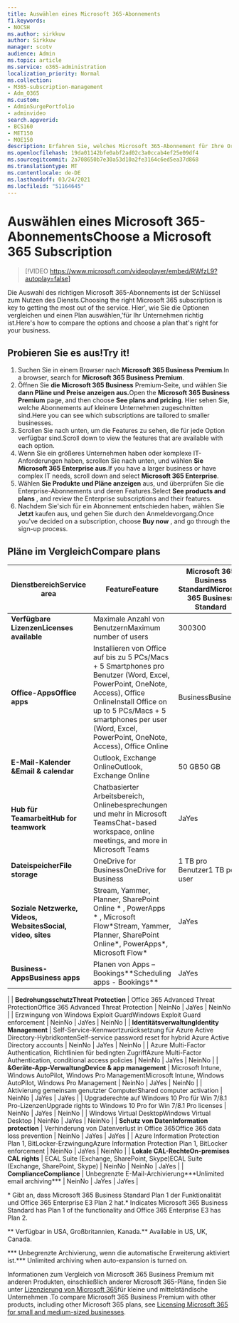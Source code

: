 ```yaml
---
title: Auswählen eines Microsoft 365-Abonnements
f1.keywords:
- NOCSH
ms.author: sirkkuw
author: Sirkkuw
manager: scotv
audience: Admin
ms.topic: article
ms.service: o365-administration
localization_priority: Normal
ms.collection:
- M365-subscription-management
- Adm_O365
ms.custom:
- AdminSurgePortfolio
- adminvideo
search.appverid:
- BCS160
- MET150
- MOE150
description: Erfahren Sie, welches Microsoft 365-Abonnement für Ihre Organisation richtig ist.
ms.openlocfilehash: 19da01142bfe0abf2ad02c3a0ccab4ef25e09df4
ms.sourcegitcommit: 2a708650b7e30a53d10a2fe3164c6ed5ea37d868
ms.translationtype: MT
ms.contentlocale: de-DE
ms.lasthandoff: 03/24/2021
ms.locfileid: "51164645"
---
```

# <a name="choose-a-microsoft-365-subscription"></a><span data-ttu-id="5713c-103">Auswählen eines Microsoft 365-Abonnements</span><span class="sxs-lookup"><span data-stu-id="5713c-103">Choose a Microsoft 365 Subscription</span></span>

> [!VIDEO https://www.microsoft.com/videoplayer/embed/RWfzL9?autoplay=false]

<span data-ttu-id="5713c-104">Die Auswahl des richtigen Microsoft 365-Abonnements ist der Schlüssel zum Nutzen des Diensts.</span><span class="sxs-lookup"><span data-stu-id="5713c-104">Choosing the right Microsoft 365 subscription is key to getting the most out of the service.</span></span> <span data-ttu-id="5713c-105">Hier&#39;, wie Sie die Optionen vergleichen und einen Plan auswählen,&#39;für Ihr Unternehmen richtig ist.</span><span class="sxs-lookup"><span data-stu-id="5713c-105">Here&#39;s how to compare the options and choose a plan that&#39;s right for your business.</span></span>

## <a name="try-it"></a><span data-ttu-id="5713c-106">Probieren Sie es aus!</span><span class="sxs-lookup"><span data-stu-id="5713c-106">Try it!</span></span>

1. <span data-ttu-id="5713c-107">Suchen Sie in einem Browser nach  **Microsoft 365 Business Premium**.</span><span class="sxs-lookup"><span data-stu-id="5713c-107">In a browser, search for  **Microsoft 365 Business Premium**.</span></span>
2. <span data-ttu-id="5713c-108">Öffnen Sie **die Microsoft 365 Business** Premium-Seite, und wählen Sie **dann Pläne und Preise anzeigen aus.**</span><span class="sxs-lookup"><span data-stu-id="5713c-108">Open the  **Microsoft 365 Business Premium**  page, and then choose  **See plans and pricing**.</span></span> <span data-ttu-id="5713c-109">Hier sehen Sie, welche Abonnements auf kleinere Unternehmen zugeschnitten sind.</span><span class="sxs-lookup"><span data-stu-id="5713c-109">Here you can see which subscriptions are tailored to smaller businesses.</span></span>
3. <span data-ttu-id="5713c-110">Scrollen Sie nach unten, um die Features zu sehen, die für jede Option verfügbar sind.</span><span class="sxs-lookup"><span data-stu-id="5713c-110">Scroll down to view the features that are available with each option.</span></span>
4. <span data-ttu-id="5713c-111">Wenn Sie ein größeres Unternehmen haben oder komplexe IT-Anforderungen haben, scrollen Sie nach unten, und wählen **Sie Microsoft 365 Enterprise aus.**</span><span class="sxs-lookup"><span data-stu-id="5713c-111">If you have a larger business or have complex IT needs, scroll down and select  **Microsoft 365 Enterprise**.</span></span>
5. <span data-ttu-id="5713c-112">Wählen  **Sie Produkte und Pläne anzeigen** aus, und überprüfen Sie die Enterprise-Abonnements und deren Features.</span><span class="sxs-lookup"><span data-stu-id="5713c-112">Select  **See products and plans** , and review the Enterprise subscriptions and their features.</span></span>
6. <span data-ttu-id="5713c-113">Nachdem Sie&#39;sich für ein Abonnement entschieden haben, wählen Sie  **Jetzt** kaufen aus, und gehen Sie durch den Anmeldevorgang.</span><span class="sxs-lookup"><span data-stu-id="5713c-113">Once you&#39;ve decided on a subscription, choose  **Buy now** , and go through the sign-up process.</span></span>

## <a name="compare-plans"></a><span data-ttu-id="5713c-114">Pläne im Vergleich</span><span class="sxs-lookup"><span data-stu-id="5713c-114">Compare plans</span></span>

| <span data-ttu-id="5713c-115">**Dienstbereich**</span><span class="sxs-lookup"><span data-stu-id="5713c-115">**Service area**</span></span> | <span data-ttu-id="5713c-116">**Feature**</span><span class="sxs-lookup"><span data-stu-id="5713c-116">**Feature**</span></span> | <span data-ttu-id="5713c-117">**Microsoft 365 Business Standard**</span><span class="sxs-lookup"><span data-stu-id="5713c-117">**Microsoft 365 Business Standard**</span></span> | <span data-ttu-id="5713c-118">**Microsoft 365 Business Premium**</span><span class="sxs-lookup"><span data-stu-id="5713c-118">**Microsoft 365 Business Premium**</span></span> | <span data-ttu-id="5713c-119">**Office 365 Enterprise E3**</span><span class="sxs-lookup"><span data-stu-id="5713c-119">**Office 365 Enterprise E3**</span></span> |
| --- | --- | --- | --- | --- |
| <span data-ttu-id="5713c-120">**Verfügbare Lizenzen**</span><span class="sxs-lookup"><span data-stu-id="5713c-120">**Licenses available**</span></span> | <span data-ttu-id="5713c-121">Maximale Anzahl von Benutzern</span><span class="sxs-lookup"><span data-stu-id="5713c-121">Maximum number of users</span></span> | <span data-ttu-id="5713c-122">300</span><span class="sxs-lookup"><span data-stu-id="5713c-122">300</span></span> | <span data-ttu-id="5713c-123">300</span><span class="sxs-lookup"><span data-stu-id="5713c-123">300</span></span> | <span data-ttu-id="5713c-124">Unbegrenzt</span><span class="sxs-lookup"><span data-stu-id="5713c-124">Unlimited</span></span> |
| <span data-ttu-id="5713c-125">**Office-Apps**</span><span class="sxs-lookup"><span data-stu-id="5713c-125">**Office apps**</span></span> | <span data-ttu-id="5713c-126">Installieren von Office auf bis zu 5 PCs/Macs + 5 Smartphones pro Benutzer (Word, Excel, PowerPoint, OneNote, Access), Office Online</span><span class="sxs-lookup"><span data-stu-id="5713c-126">Install Office on up to 5 PCs/Macs + 5 smartphones per user (Word, Excel, PowerPoint, OneNote, Access), Office Online</span></span> | <span data-ttu-id="5713c-127">Business</span><span class="sxs-lookup"><span data-stu-id="5713c-127">Business</span></span> | <span data-ttu-id="5713c-128">Business</span><span class="sxs-lookup"><span data-stu-id="5713c-128">Business</span></span> | <span data-ttu-id="5713c-129">ProPlus</span><span class="sxs-lookup"><span data-stu-id="5713c-129">ProPlus</span></span> |
| <span data-ttu-id="5713c-130">**E-Mail-Kalender &amp;**</span><span class="sxs-lookup"><span data-stu-id="5713c-130">**Email &amp; calendar**</span></span> | <span data-ttu-id="5713c-131">Outlook, Exchange Online</span><span class="sxs-lookup"><span data-stu-id="5713c-131">Outlook, Exchange Online</span></span> | <span data-ttu-id="5713c-132">50 GB</span><span class="sxs-lookup"><span data-stu-id="5713c-132">50 GB</span></span> | <span data-ttu-id="5713c-133">50 GB</span><span class="sxs-lookup"><span data-stu-id="5713c-133">50 GB</span></span> | <span data-ttu-id="5713c-134">100 GB</span><span class="sxs-lookup"><span data-stu-id="5713c-134">100 GB</span></span> |
| <span data-ttu-id="5713c-135">**Hub für Teamarbeit**</span><span class="sxs-lookup"><span data-stu-id="5713c-135">**Hub for teamwork**</span></span> | <span data-ttu-id="5713c-136">Chatbasierter Arbeitsbereich, Onlinebesprechungen und mehr in Microsoft Teams</span><span class="sxs-lookup"><span data-stu-id="5713c-136">Chat-based workspace, online meetings, and more in Microsoft Teams</span></span> | <span data-ttu-id="5713c-137">Ja</span><span class="sxs-lookup"><span data-stu-id="5713c-137">Yes</span></span> | <span data-ttu-id="5713c-138">Ja</span><span class="sxs-lookup"><span data-stu-id="5713c-138">Yes</span></span> | <span data-ttu-id="5713c-139">Ja</span><span class="sxs-lookup"><span data-stu-id="5713c-139">Yes</span></span> |
| <span data-ttu-id="5713c-140">**Dateispeicher**</span><span class="sxs-lookup"><span data-stu-id="5713c-140">**File storage**</span></span> | <span data-ttu-id="5713c-141">OneDrive for Business</span><span class="sxs-lookup"><span data-stu-id="5713c-141">OneDrive for Business</span></span> | <span data-ttu-id="5713c-142">1 TB pro Benutzer</span><span class="sxs-lookup"><span data-stu-id="5713c-142">1 TB per user</span></span> | <span data-ttu-id="5713c-143">1 TB pro Benutzer</span><span class="sxs-lookup"><span data-stu-id="5713c-143">1 TB per user</span></span> | <span data-ttu-id="5713c-144">Unbegrenzt</span><span class="sxs-lookup"><span data-stu-id="5713c-144">Unlimited</span></span> |
| <span data-ttu-id="5713c-145">**Soziale Netzwerke, Videos, Websites**</span><span class="sxs-lookup"><span data-stu-id="5713c-145">**Social, video, sites**</span></span> | <span data-ttu-id="5713c-146">Stream, Yammer, Planner, SharePoint Online \* , PowerApps \* , Microsoft Flow\*</span><span class="sxs-lookup"><span data-stu-id="5713c-146">Stream, Yammer, Planner, SharePoint Online\*, PowerApps\*, Microsoft Flow\*</span></span> | <span data-ttu-id="5713c-147">Ja</span><span class="sxs-lookup"><span data-stu-id="5713c-147">Yes</span></span> | <span data-ttu-id="5713c-148">Ja</span><span class="sxs-lookup"><span data-stu-id="5713c-148">Yes</span></span> | <span data-ttu-id="5713c-149">Ja</span><span class="sxs-lookup"><span data-stu-id="5713c-149">Yes</span></span> |
| <span data-ttu-id="5713c-150">**Business-Apps**</span><span class="sxs-lookup"><span data-stu-id="5713c-150">**Business apps**</span></span> | <span data-ttu-id="5713c-151">Planen von Apps – Bookings\*\*</span><span class="sxs-lookup"><span data-stu-id="5713c-151">Scheduling apps - Bookings\*\*</span></span> | <span data-ttu-id="5713c-152">Ja</span><span class="sxs-lookup"><span data-stu-id="5713c-152">Yes</span></span> | <span data-ttu-id="5713c-153">Ja</span><span class="sxs-lookup"><span data-stu-id="5713c-153">Yes</span></span> | <span data-ttu-id="5713c-154">Ja</span><span class="sxs-lookup"><span data-stu-id="5713c-154">Yes</span></span> |
|
| <span data-ttu-id="5713c-155">**Bedrohungsschutz**</span><span class="sxs-lookup"><span data-stu-id="5713c-155">**Threat Protection**</span></span> | <span data-ttu-id="5713c-156">Office 365 Advanced Threat Protection</span><span class="sxs-lookup"><span data-stu-id="5713c-156">Office 365 Advanced Threat Protection</span></span> | <span data-ttu-id="5713c-157">Nein</span><span class="sxs-lookup"><span data-stu-id="5713c-157">No</span></span> | <span data-ttu-id="5713c-158">Ja</span><span class="sxs-lookup"><span data-stu-id="5713c-158">Yes</span></span> | <span data-ttu-id="5713c-159">Nein</span><span class="sxs-lookup"><span data-stu-id="5713c-159">No</span></span> |
 | <span data-ttu-id="5713c-160">Erzwingung von Windows Exploit Guard</span><span class="sxs-lookup"><span data-stu-id="5713c-160">Windows Exploit Guard enforcement</span></span> | <span data-ttu-id="5713c-161">Nein</span><span class="sxs-lookup"><span data-stu-id="5713c-161">No</span></span> | <span data-ttu-id="5713c-162">Ja</span><span class="sxs-lookup"><span data-stu-id="5713c-162">Yes</span></span> | <span data-ttu-id="5713c-163">Nein</span><span class="sxs-lookup"><span data-stu-id="5713c-163">No</span></span> |
| <span data-ttu-id="5713c-164">**Identitätsverwaltung**</span><span class="sxs-lookup"><span data-stu-id="5713c-164">**Identity Management**</span></span> | <span data-ttu-id="5713c-165">Self-Service-Kennwortzurücksetzung für Azure Active Directory-Hybridkonten</span><span class="sxs-lookup"><span data-stu-id="5713c-165">Self-service password reset for hybrid Azure Active Directory accounts</span></span> | <span data-ttu-id="5713c-166">Nein</span><span class="sxs-lookup"><span data-stu-id="5713c-166">No</span></span> | <span data-ttu-id="5713c-167">Ja</span><span class="sxs-lookup"><span data-stu-id="5713c-167">Yes</span></span> | <span data-ttu-id="5713c-168">Nein</span><span class="sxs-lookup"><span data-stu-id="5713c-168">No</span></span> |
 | <span data-ttu-id="5713c-169">Azure Multi-Factor Authentication, Richtlinien für bedingten Zugriff</span><span class="sxs-lookup"><span data-stu-id="5713c-169">Azure Multi-Factor Authentication, conditional access policies</span></span> | <span data-ttu-id="5713c-170">Nein</span><span class="sxs-lookup"><span data-stu-id="5713c-170">No</span></span> | <span data-ttu-id="5713c-171">Ja</span><span class="sxs-lookup"><span data-stu-id="5713c-171">Yes</span></span> | <span data-ttu-id="5713c-172">Nein</span><span class="sxs-lookup"><span data-stu-id="5713c-172">No</span></span> |
| <span data-ttu-id="5713c-173">**&amp;Geräte-App-Verwaltung**</span><span class="sxs-lookup"><span data-stu-id="5713c-173">**Device &amp; app management**</span></span> | <span data-ttu-id="5713c-174">Microsoft Intune, Windows AutoPilot, Windows Pro Management</span><span class="sxs-lookup"><span data-stu-id="5713c-174">Microsoft Intune, Windows AutoPilot, Windows Pro Management</span></span> | <span data-ttu-id="5713c-175">Nein</span><span class="sxs-lookup"><span data-stu-id="5713c-175">No</span></span> | <span data-ttu-id="5713c-176">Ja</span><span class="sxs-lookup"><span data-stu-id="5713c-176">Yes</span></span> | <span data-ttu-id="5713c-177">Nein</span><span class="sxs-lookup"><span data-stu-id="5713c-177">No</span></span> |
 | <span data-ttu-id="5713c-178">Aktivierung gemeinsam genutzter Computer</span><span class="sxs-lookup"><span data-stu-id="5713c-178">Shared computer activation</span></span> | <span data-ttu-id="5713c-179">Nein</span><span class="sxs-lookup"><span data-stu-id="5713c-179">No</span></span> | <span data-ttu-id="5713c-180">Ja</span><span class="sxs-lookup"><span data-stu-id="5713c-180">Yes</span></span> | <span data-ttu-id="5713c-181">Ja</span><span class="sxs-lookup"><span data-stu-id="5713c-181">Yes</span></span> |
 | <span data-ttu-id="5713c-182">Upgraderechte auf Windows 10 Pro für Win 7/8.1 Pro-Lizenzen</span><span class="sxs-lookup"><span data-stu-id="5713c-182">Upgrade rights to Windows 10 Pro for Win 7/8.1 Pro licenses</span></span> | <span data-ttu-id="5713c-183">Nein</span><span class="sxs-lookup"><span data-stu-id="5713c-183">No</span></span> | <span data-ttu-id="5713c-184">Ja</span><span class="sxs-lookup"><span data-stu-id="5713c-184">Yes</span></span> | <span data-ttu-id="5713c-185">Nein</span><span class="sxs-lookup"><span data-stu-id="5713c-185">No</span></span> |
 | <span data-ttu-id="5713c-186">Windows Virtual Desktop</span><span class="sxs-lookup"><span data-stu-id="5713c-186">Windows Virtual Desktop</span></span> | <span data-ttu-id="5713c-187">Nein</span><span class="sxs-lookup"><span data-stu-id="5713c-187">No</span></span> | <span data-ttu-id="5713c-188">Ja</span><span class="sxs-lookup"><span data-stu-id="5713c-188">Yes</span></span> | <span data-ttu-id="5713c-189">Nein</span><span class="sxs-lookup"><span data-stu-id="5713c-189">No</span></span> |
| <span data-ttu-id="5713c-190">**Schutz von Daten**</span><span class="sxs-lookup"><span data-stu-id="5713c-190">**Information protection**</span></span> | <span data-ttu-id="5713c-191">Verhinderung von Datenverlust in Office 365</span><span class="sxs-lookup"><span data-stu-id="5713c-191">Office 365 data loss prevention</span></span> | <span data-ttu-id="5713c-192">Nein</span><span class="sxs-lookup"><span data-stu-id="5713c-192">No</span></span> | <span data-ttu-id="5713c-193">Ja</span><span class="sxs-lookup"><span data-stu-id="5713c-193">Yes</span></span> | <span data-ttu-id="5713c-194">Ja</span><span class="sxs-lookup"><span data-stu-id="5713c-194">Yes</span></span> |
 | <span data-ttu-id="5713c-195">Azure Information Protection Plan 1, BitLocker-Erzwingung</span><span class="sxs-lookup"><span data-stu-id="5713c-195">Azure Information Protection Plan 1, BitLocker enforcement</span></span> | <span data-ttu-id="5713c-196">Nein</span><span class="sxs-lookup"><span data-stu-id="5713c-196">No</span></span> | <span data-ttu-id="5713c-197">Ja</span><span class="sxs-lookup"><span data-stu-id="5713c-197">Yes</span></span> | <span data-ttu-id="5713c-198">Nein</span><span class="sxs-lookup"><span data-stu-id="5713c-198">No</span></span> |
| <span data-ttu-id="5713c-199">**Lokale CAL-Rechte**</span><span class="sxs-lookup"><span data-stu-id="5713c-199">**On-premises CAL rights**</span></span> | <span data-ttu-id="5713c-200">ECAL Suite (Exchange, SharePoint, Skype)</span><span class="sxs-lookup"><span data-stu-id="5713c-200">ECAL Suite (Exchange, SharePoint, Skype)</span></span> | <span data-ttu-id="5713c-201">Nein</span><span class="sxs-lookup"><span data-stu-id="5713c-201">No</span></span> | <span data-ttu-id="5713c-202">Nein</span><span class="sxs-lookup"><span data-stu-id="5713c-202">No</span></span> | <span data-ttu-id="5713c-203">Ja</span><span class="sxs-lookup"><span data-stu-id="5713c-203">Yes</span></span> |
| <span data-ttu-id="5713c-204">**Compliance**</span><span class="sxs-lookup"><span data-stu-id="5713c-204">**Compliance**</span></span> | <span data-ttu-id="5713c-205">Unbegrenzte E-Mail-Archivierung\*\*\*</span><span class="sxs-lookup"><span data-stu-id="5713c-205">Unlimited email archiving\*\*\*</span></span> | <span data-ttu-id="5713c-206">Nein</span><span class="sxs-lookup"><span data-stu-id="5713c-206">No</span></span> | <span data-ttu-id="5713c-207">Ja</span><span class="sxs-lookup"><span data-stu-id="5713c-207">Yes</span></span> | <span data-ttu-id="5713c-208">Ja</span><span class="sxs-lookup"><span data-stu-id="5713c-208">Yes</span></span> |

<span data-ttu-id="5713c-209">\* Gibt an, dass Microsoft 365 Business Standard Plan 1 der Funktionalität und Office 365 Enterprise E3 Plan 2 hat.</span><span class="sxs-lookup"><span data-stu-id="5713c-209">\* Indicates Microsoft 365 Business Standard has Plan 1 of the functionality and Office 365 Enterprise E3 has Plan 2.</span></span>

<span data-ttu-id="5713c-210">\*\* Verfügbar in USA, Großbritannien, Kanada.</span><span class="sxs-lookup"><span data-stu-id="5713c-210">\*\* Available in US, UK, Canada.</span></span>

<span data-ttu-id="5713c-211">\*\*\* Unbegrenzte Archivierung, wenn die automatische Erweiterung aktiviert ist.</span><span class="sxs-lookup"><span data-stu-id="5713c-211">\*\*\* Unlimited archiving when auto-expansion is turned on.</span></span>

<span data-ttu-id="5713c-212">Informationen zum Vergleich von Microsoft 365 Business Premium mit anderen Produkten, einschließlich anderer Microsoft 365-Pläne, finden Sie unter [Lizenzierung von Microsoft 365](/office365/servicedescriptions/microsoft-365-service-descriptions/licensing-microsoft-365-in-smb)für kleine und mittelständische Unternehmen .</span><span class="sxs-lookup"><span data-stu-id="5713c-212">To compare Microsoft 365 Business Premium with other products, including other Microsoft 365 plans, see [Licensing Microsoft 365 for small and medium-sized businesses](/office365/servicedescriptions/microsoft-365-service-descriptions/licensing-microsoft-365-in-smb).</span></span>